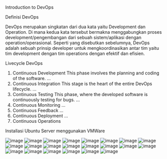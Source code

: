 Introduction to DevOps



Definisi DevOps

DevOps merupakan singkatan dari dua kata yaitu Development dan Operation. Di mana kedua kata tersebut bermakna menggabungkan proses development/pengembangan dari sebuah sistem/aplikasi dengan operation/operasional. Seperti yang disebutkan sebelumnya, DevOps adalah sebuah prinsip developer untuk mengkoordinasikan antar tim yaitu tim development dengan tim operations dengan efektif dan efisien.

Livecycle DevOps

1) Continuous Development This phase involves the planning and coding of the software. ...
2) Continuous Integration This stage is the heart of the entire DevOps lifecycle. ...
3) Continuous Testing This phase, where the developed software is continuously testing for bugs. ...
4) Continuous Monitoring ...
5) Continuous Feedback ...
6) Continuous Deployment ...
7) Continuous Operations


Installasi Ubuntu Server menggunakan VMWare

![image](https://raw.githubusercontent.com/restubagusananda/uploadscrn/main/Cuplikan%20layar%202023-08-29%20002239.png?token=GHSAT0AAAAAACG36K5Z2OOZRAGXQ2YQQZMCZHO2ICQ)
![image](https://github.com/restubagusananda/uploadscrn/blob/56859bac3c23c7bac50c84c40502e15fd5ee37fc/Cuplikan%20layar%202023-08-29%20002448.png)
![image](https://github.com/restubagusananda/uploadscrn/blob/56859bac3c23c7bac50c84c40502e15fd5ee37fc/Cuplikan%20layar%202023-08-29%20002526.png)
![image](https://github.com/restubagusananda/uploadscrn/blob/56859bac3c23c7bac50c84c40502e15fd5ee37fc/Cuplikan%20layar%202023-08-29%20002544.png)
![image](https://github.com/restubagusananda/uploadscrn/blob/56859bac3c23c7bac50c84c40502e15fd5ee37fc/Cuplikan%20layar%202023-08-29%20002944.png)
![image](https://github.com/restubagusananda/uploadscrn/blob/56859bac3c23c7bac50c84c40502e15fd5ee37fc/Cuplikan%20layar%202023-08-29%20003005.png)
![image](https://github.com/restubagusananda/uploadscrn/blob/56859bac3c23c7bac50c84c40502e15fd5ee37fc/Cuplikan%20layar%202023-08-29%20004615.png)
![image](https://github.com/restubagusananda/uploadscrn/blob/56859bac3c23c7bac50c84c40502e15fd5ee37fc/Cuplikan%20layar%202023-08-29%20004650.png)
![image](https://github.com/restubagusananda/uploadscrn/blob/56859bac3c23c7bac50c84c40502e15fd5ee37fc/Cuplikan%20layar%202023-08-29%20004848.png)
![image](https://github.com/restubagusananda/uploadscrn/blob/56859bac3c23c7bac50c84c40502e15fd5ee37fc/Cuplikan%20layar%202023-08-29%20004859.png)
![image](https://github.com/restubagusananda/uploadscrn/blob/56859bac3c23c7bac50c84c40502e15fd5ee37fc/Cuplikan%20layar%202023-08-29%20005037.png)
![image](https://github.com/restubagusananda/uploadscrn/blob/56859bac3c23c7bac50c84c40502e15fd5ee37fc/Cuplikan%20layar%202023-08-29%20005123.png)
![image](https://github.com/restubagusananda/uploadscrn/blob/56859bac3c23c7bac50c84c40502e15fd5ee37fc/Cuplikan%20layar%202023-08-29%20005257.png)
![image](https://github.com/restubagusananda/uploadscrn/blob/56859bac3c23c7bac50c84c40502e15fd5ee37fc/Cuplikan%20layar%202023-08-29%20005308.png)
![image](https://github.com/restubagusananda/uploadscrn/blob/56859bac3c23c7bac50c84c40502e15fd5ee37fc/Cuplikan%20layar%202023-08-29%20005611.png)
![image](https://github.com/restubagusananda/uploadscrn/blob/56859bac3c23c7bac50c84c40502e15fd5ee37fc/Cuplikan%20layar%202023-08-29%20005824.png)
![image](https://github.com/restubagusananda/uploadscrn/blob/56859bac3c23c7bac50c84c40502e15fd5ee37fc/Cuplikan%20layar%202023-08-29%20005844.png)
![image](https://github.com/restubagusananda/uploadscrn/blob/56859bac3c23c7bac50c84c40502e15fd5ee37fc/Cuplikan%20layar%202023-08-29%20005931.png)
![image](https://github.com/restubagusananda/uploadscrn/blob/56859bac3c23c7bac50c84c40502e15fd5ee37fc/Cuplikan%20layar%202023-08-29%20084256.png)
![image](https://github.com/restubagusananda/uploadscrn/blob/56859bac3c23c7bac50c84c40502e15fd5ee37fc/Cuplikan%20layar%202023-08-29%20090822.png)
![image](https://github.com/restubagusananda/uploadscrn/blob/56859bac3c23c7bac50c84c40502e15fd5ee37fc/Cuplikan%20layar%202023-08-29%20090928.png)
![image](https://github.com/restubagusananda/uploadscrn/blob/56859bac3c23c7bac50c84c40502e15fd5ee37fc/Cuplikan%20layar%202023-08-29%20092327.png)
